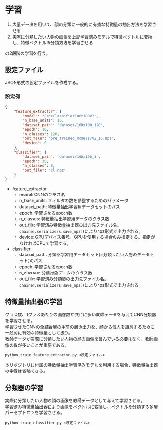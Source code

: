 # 学習

1. 大量データを用いて、顔の分類に一般的に有効な特徴量の抽出方法を学習させる
2. 実際に分類したい人物の画像を上記学習済みモデルで特徴ベクトルに変換し、特徴ベクトルの分類方法を学習させる

の2段階の学習を行う。


## 設定ファイル

JSON形式の設定ファイルを作成する。

### 設定例

```JSON
{
    "feature_extractor": {
        "model": "FaceClassifier100x100V2",
        "n_base_units": 16,
        "dataset_path": "dataset/100x100_120",
        "epoch": 10,
        "n_classes": 120,
        "out_file": "pre_trained_models/V2_16.npz",
        "device": 0
    },
    "classifier": {
        "dataset_path": "dataset/100x100_8",
        "epoch": 30,
        "n_classes": 8,
        "out_file": "cl.npz"
    }
}
```

* feature_extractor
    - model: CNNのクラス名
    - n_base_units: フィルタの数を調整するためのパラメータ
    - dataset_path: 特徴量抽出学習用データセットのパス
    - epoch: 学習させるepoch数
    - n_classes: 特徴量抽出学習用データのクラス数
    - out_file: 学習済み特徴量抽出器の出力先ファイル名。`chainer.serializers.save_npz()`によりnpz形式で出力される。
    - device: GPUデバイス番号。GPUを使用する場合のみ指定する。指定がなければCPUで学習する。
* classifier
    - dataset_path: 分類器学習用データセット(=分類したい人物のデータセット)のパス
    - epoch: 学習させるepoch数
    - n_classes: 分類対象データのクラス数
    - out_file: 学習済み分類器の出力先ファイル名。`chainer.serializers.save_npz()`によりnpz形式で出力される。

## 特徴量抽出器の学習

クラス数、1クラスあたりの画像数が共にに多い教師データを与えてCNN分類器を学習させる。  
学習させたCNNの全結合層の手前の層の出力を、顔から個人を識別するために一般的に有効な特徴量として扱う。  
教師データが実際に分類したい人物の顔の画像を含んでいる必要はなく、教師画像の数が多いことが重要である。  

```
python train_feature_extractor.py <設定ファイル>
```

本リポジトリに付属の[特徴量抽出学習済みモデル](./pre_trained_models.md)を利用する場合、特徴量抽出器の学習は省略できる。  


## 分類器の学習

実際に分類したい人物の顔の画像を教師データとして与えて学習させる。  
学習済み特徴量抽出器により画像をベクトルに変換し、ベクトルを分類する多層パーセプトロンを学習させる。

```
python train_classifier.py <設定ファイル>
```
